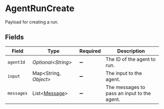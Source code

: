 # AgentRunCreate

Payload for creating a run.


## Fields

| Field                                                | Type                                                 | Required                                             | Description                                          |
| ---------------------------------------------------- | ---------------------------------------------------- | ---------------------------------------------------- | ---------------------------------------------------- |
| `agentId`                                            | *Optional\<String>*                                  | :heavy_minus_sign:                                   | The ID of the agent to run.                          |
| `input`                                              | Map\<String, *Object*>                               | :heavy_minus_sign:                                   | The input to the agent.                              |
| `messages`                                           | List\<[Message](../../models/components/Message.md)> | :heavy_minus_sign:                                   | The messages to pass an input to the agent.          |